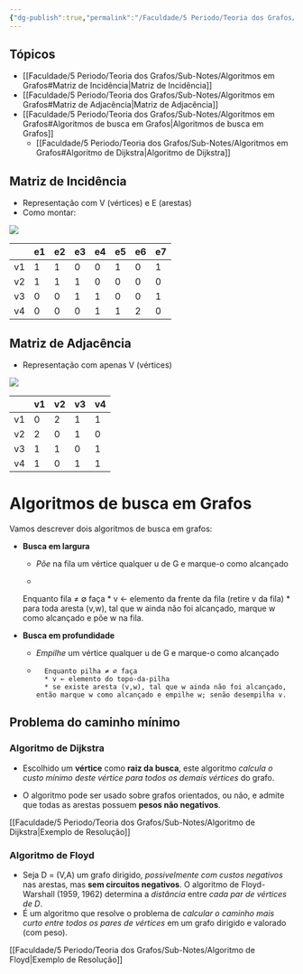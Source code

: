 ```yaml
---
{"dg-publish":true,"permalink":"/Faculdade/5 Periodo/Teoria dos Grafos/Sub-Notes/Algoritmos em Grafos/","created":"2024-07-08T15:52:22.895-03:00"}
---
```



## Tópicos
- [[Faculdade/5 Periodo/Teoria dos Grafos/Sub-Notes/Algoritmos em Grafos#Matriz de Incidência\|Matriz de Incidência]]
- [[Faculdade/5 Periodo/Teoria dos Grafos/Sub-Notes/Algoritmos em Grafos#Matriz de Adjacência\|Matriz de Adjacência]]
- [[Faculdade/5 Periodo/Teoria dos Grafos/Sub-Notes/Algoritmos em Grafos#Algoritmos de busca em Grafos\|Algoritmos de busca em Grafos]]
	- [[Faculdade/5 Periodo/Teoria dos Grafos/Sub-Notes/Algoritmos em Grafos#Algoritmo de Dijkstra\|Algoritmo de Dijkstra]]

## Matriz de Incidência

- Representação com V (vértices) e E (arestas)
- Como montar:

![](https://i.imgur.com/unxNtlI.png)

|     | e1  | e2  | e3  | e4  | e5  | e6  | e7  |
| --- | --- | --- | --- | --- | --- | --- | --- |
| v1  | 1   | 1   | 0   | 0   | 1   | 0   | 1   |
| v2  | 1   | 1   | 1   | 0   | 0   | 0   | 0   |
| v3  | 0   | 0   | 1   | 1   | 0   | 0   | 1   |
| v4  | 0   | 0   | 0   | 1   | 1   | 2   | 0   | 

## Matriz de Adjacência

- Representação com apenas V (vértices) 

![](https://i.imgur.com/unxNtlI.png)

|     | v1  | v2  | v3  | v4  |
| --- | --- | --- | --- | --- |
| v1  | 0   | 2   | 1   | 1   |
| v2  | 2   | 0   | 1   | 0   |
| v3  | 1   | 1   | 0   | 1   |
| v4  | 1   | 0   | 1   | 1   |

# Algoritmos de busca em Grafos
Vamos descrever dois algoritmos de busca em grafos:
- **Busca em largura**
	- *Põe* na fila um vértice qualquer u de G e marque-o como alcançado
	- ```portugol
	Enquanto fila ≠ ∅ faça
		* v ← elemento da frente da fila (retire v da fila)
		* para toda aresta (v,w), tal que w ainda não foi alcançado, marque w como alcançado e põe w na fila.

- **Busca em profundidade**
	- *Empilhe* um vértice qualquer u de G e marque-o como alcançado
	- ```portugol
		Enquanto pilha ≠ ∅ faça
		* v ← elemento do topo-da-pilha
		* se existe aresta (v,w), tal que w ainda não foi alcançado, então marque w como alcançado e empilhe w; senão desempilha v.

## Problema do caminho mínimo
### Algoritmo de Dijkstra

- Escolhido um **vértice** como **raiz da busca**, este algoritmo *calcula o custo mínimo deste vértice para todos os demais vértices* do grafo.

- O algoritmo pode ser usado sobre grafos orientados, ou não, e admite que todas as arestas possuem **pesos não negativos**.

[[Faculdade/5 Periodo/Teoria dos Grafos/Sub-Notes/Algoritmo de Dijkstra\|Exemplo de Resolução]]

### Algoritmo de Floyd
- Seja D = (V,A) um grafo dirigido, *possivelmente com custos negativos* nas arestas, mas **sem circuitos negativos**. O algoritmo de Floyd-Warshall (1959, 1962) determina a *distância* entre *cada par de vértices de D*.
- É um algoritmo que resolve o problema de *calcular o caminho mais curto entre todos os pares de vértices* em um grafo dirigido e valorado (com peso).

[[Faculdade/5 Periodo/Teoria dos Grafos/Sub-Notes/Algoritmo de Floyd\|Exemplo de Resolução]]
